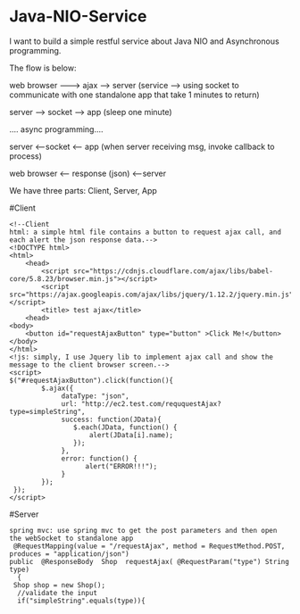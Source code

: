 # Java-NIO-Service

I want to build a simple restful service about Java NIO and Asynchronous programming.

The flow is below:

web browser ---> ajax --> server (service --> using socket to communicate with one standalone app that take 1 minutes to return)

server --> socket --> app (sleep one minute)

.... async programming....

server <--socket <-- app (when server receiving msg, invoke callback to process)

web browser <-- response (json) <--server

We have three parts: Client, Server, App
 
#Client
```
<!--Client
html: a simple html file contains a button to request ajax call, and each alert the json response data.-->
<!DOCTYPE html>
<html>
    <head>
        <script src="https://cdnjs.cloudflare.com/ajax/libs/babel-core/5.8.23/browser.min.js"></script>
        <script src="https://ajax.googleapis.com/ajax/libs/jquery/1.12.2/jquery.min.js"></script>
        <title> test ajax</title>
    <head>
<body>
    <button id="requestAjaxButton" type="button" >Click Me!</button>
</body>
</html> 
<!js: simply, I use Jquery lib to implement ajax call and show the message to the client browser screen.-->
<script>
$("#requestAjaxButton").click(function(){
        $.ajax({
             dataType: "json",
             url: "http://ec2.test.com/reququestAjax?type=simpleString",
             success: function(JData){
                $.each(JData, function() {
                    alert(JData[i].name);
                });
             },
             error: function() {
                   alert("ERROR!!!");
             }
        });
 });
</script>
```

#Server
```
spring mvc: use spring mvc to get the post parameters and then open the webSocket to standalone app 
 @RequestMapping(value = "/requestAjax", method = RequestMethod.POST, produces = "application/json")
public  @ResponseBody  Shop  requestAjax( @RequestParam("type") String type)
  {
 Shop shop = new Shop();
  //validate the input          
  if("simpleString".equals(type)){
```



